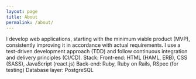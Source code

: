 ```yaml
---
layout: page
title: About
permalink: /about/
---
```


I develop web applications, starting with the minimum viable product (MVP), consistently improving it in accordance with actual requirements. I use a test-driven development approach (TDD) and follow continuous integration and delivery principles (CI/CD).
  Stack:
    Front-end: HTML (HAML, ERB), CSS (SASS), JavaScript (react.js)
    Back-end: Ruby, Ruby on Rails, RSpec (for testing)
    Database layer: PostgreSQL
